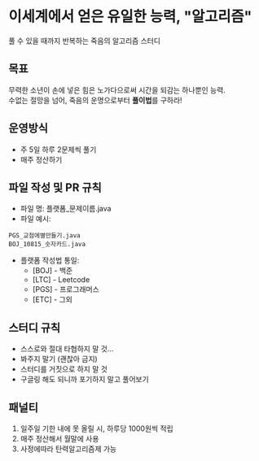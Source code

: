 # 이세계에서 얻은 유일한 능력, "알고리즘"

풀 수 있을 때까지 반복하는 죽음의 알고리즘 스터디

## 목표

무력한 소년이 손에 넣은 힘은 노가다으로써 시간을 되감는 하나뿐인 능력. <br>
수없는 절망을 넘어, 죽음의 운명으로부터 **풀이법**를 구하라!

## 운영방식

- 주 5일 하루 2문제씩 풀기
- 매주 정산하기


## 파일 작성 및 PR 규칙
- 파일 명: 플랫폼_문제이름.java
- 파일 예시:

```
PGS_교점에별만들기.java
BOJ_10815_숫자카드.java
```

- 플랫폼 작성법 통일: 
  * [BOJ] - 백준
  * [LTC] - Leetcode
  * [PGS] - 프로그래머스
  * [ETC] - 그외

## 스터디 규칙
- 스스로와 절대 타협하지 말 것…
- 봐주지 말기 (괜찮아 금지)
- 스터디를 거짓으로 하지 말 것
- 구글링 해도 되니까 포기하지 말고 풀어보기

## 패널티

1. 일주일 기한 내에 못 올릴 시, 하루당 1000원씩 적립
2. 매주 정산해서 월말에 사용
3. 사정에따라 탄력알고리즘제 가능

